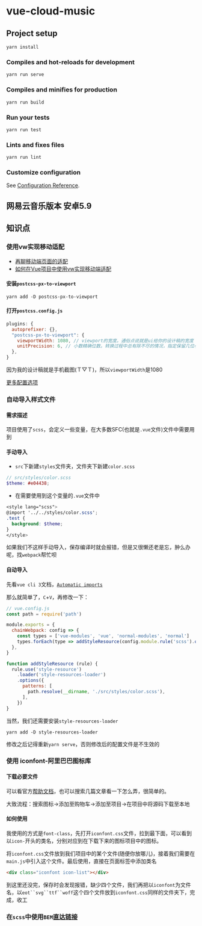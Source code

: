 # vue-cloud-music

## Project setup
```
yarn install
```

### Compiles and hot-reloads for development
```
yarn run serve
```

### Compiles and minifies for production
```
yarn run build
```

### Run your tests
```
yarn run test
```

### Lints and fixes files
```
yarn run lint
```

### Customize configuration
See [Configuration Reference](https://cli.vuejs.org/config/).

## 网易云音乐版本 安卓5.9

## 知识点

### 使用vw实现移动适配

- [再聊移动端页面的适配](https://www.w3cplus.com/css/vw-for-layout.html)
- [如何在Vue项目中使用vw实现移动端适配](https://www.w3cplus.com/mobile/vw-layout-in-vue.html)

#### 安装`postcss-px-to-viewport`
```shell
yarn add -D postcss-px-to-viewport
```

#### 打开`postcss.config.js`
```javascript
plugins: {
  autoprefixer: {},
  "postcss-px-to-viewport": {
    viewportWidth: 1080, // viewport的宽度。通俗点说就是ui给你的设计稿的宽度
    unitPrecision: 6, // 小数精确位数。转换过程中总有除不尽的情况，指定保留几位小数
  },
}
```
因为我的设计稿就是手机截图(Ｔ▽Ｔ)，所以`viewportWidth`是1080

[更多配置选项](https://github.com/evrone/postcss-px-to-viewport#usage)

### 自动导入样式文件

#### 需求描述

项目使用了`scss`，会定义一些变量，在大多数SFC(也就是`.vue`文件)文件中需要用到

#### 手动导入

- `src`下新建`styles`文件夹，文件夹下新建`color.scss`
```scss
// src/styles/color.scss
$theme: #e04438;
```

- 在需要使用到这个变量的`.vue`文件中
```scss
<style lang="scss">
@import '../../styles/color.scss';
.test {
  background: $theme;
}
</style>
```
如果我们不这样手动导入，保存编译时就会报错，但是又很懒还老是忘，肿么办呢，找`webpack`帮忙呗

#### 自动导入

先看`vue cli 3`文档，[`Automatic imports`](https://cli.vuejs.org/guide/css.html#automatic-imports)

那么就简单了，`C`+`V`，再修改一下：
```javascript
// vue.config.js
const path = require('path')

module.exports = {
  chainWebpack: config => {
    const types = ['vue-modules', 'vue', 'normal-modules', 'normal']
    types.forEach(type => addStyleResource(config.module.rule('scss').oneOf(type)))
  },
}

function addStyleResource (rule) {
  rule.use('style-resource')
    .loader('style-resources-loader')
    .options({
      patterns: [
        path.resolve(__dirname, './src/styles/color.scss'),
      ],
    })
}
```
当然，我们还需要安装`style-resources-loader`
```shell
yarn add -D style-resources-loader
```
修改之后记得重新`yarn serve`，否则修改后的配置文件是不生效的

### 使用 iconfont-阿里巴巴图标库

#### 下载必要文件

可以看官方[帮助文档](https://www.iconfont.cn/help/detail?spm=a313x.7781069.1998910419.d0091c141&helptype=code)，也可以搜索几篇文章看一下怎么弄，很简单的。

大致流程：搜索图标->添加至购物车->添加至项目->在项目中将源码下载至本地

#### 如何使用

我使用的方式是`font-class`，先打开`iconfont.css`文件，拉到最下面，可以看到以`icon-`开头的类名，分别对应到在下载下来的图标项目中的图标。

将`iconfont.css`文件放到我们项目中的某个文件(随便你放哪儿)，接着我们需要在`main.js`中引入这个文件。最后使用，直接在页面标签中添加类名
```html
<div class="iconfont icon-list"></div>
```
到这里还没完，保存时会发现报错，缺少四个文件，我们再把以`iconfont`为文件名，以`eot``svg``ttf``woff`这个四个文件放到`iconfont.css`同样的文件夹下，完成，收工

### 在`scss`中使用`BEM`[直达链接](https://github.com/andefine/knowledge-points/blob/master/css/use-BEM-in-scss.md)
